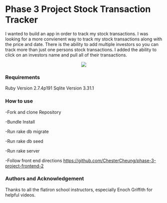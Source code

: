 # Phase 3 Project Stock Transaction Tracker

I wanted to build an app in order to track my stock transactions. I was looking for a more convienent way to track my stock transactions along with the price and date. There is the ability to add multiple investors so you can track more than just one persons stock transactions. I added the ability to click on an investors name and pull all of their transactions.

<p align="center">
<img src=https://makeagif.com/i/gjagkP />
</p>

### Requirements

Ruby Version 2.7.4p191
Sqlite Version 3.31.1

### How to use

-Fork and clone Repository

-Bundle Install

-Run rake db migrate

-Run rake db seed

-Run rake server

-Follow front end directions https://github.com/ChesterCheung/phase-3-project-frontend-2

### Authors and Acknowledgement

Thanks to all the flatiron school instructors, especially Enoch Griffith for helpful videos.
